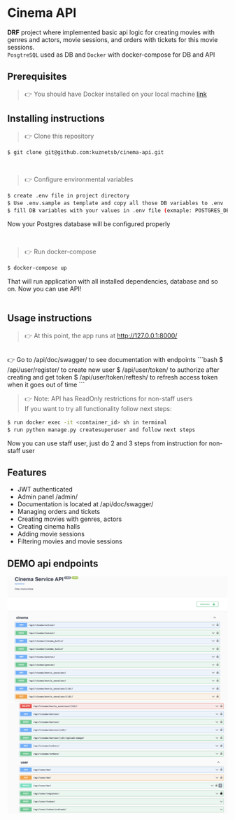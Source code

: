 # Cinema API

**DRF** project where implemented basic api logic for creating movies with genres and actors, movie sessions, 
and orders with tickets for this movie sessions. 
<br/>
`PosgtreSQL` used as DB and `Docker` with docker-compose for DB and API

## Prerequisites
> 👉 You should have Docker installed on your local machine [link](https://www.docker.com)

## Installing instructions
> 👉 Clone this repository  

```bash
$ git clone git@github.com:kuznetsb/cinema-api.git
```
<br />

> 👉 Configure environmental variables
```bash
$ create .env file in project directory
$ Use .env.sample as template and copy all those DB variables to .env
$ fill DB variables with your values in .env file (exmaple: POSTGRES_DB=app)
```
Now your Postgres database will be configured properly

<br />

> 👉 Run docker-compose

```bash
$ docker-compose up
```
That will run application with all installed dependencies, database and so on.
Now you can use API!
<br />
<br />

## Usage instructions

> 👉 At this point, the app runs at http://127.0.0.1:8000/
<br />
👉 Go to /api/doc/swagger/ to see documentation with endpoints
```bash
$ /api/user/register/ to create new user
$ /api/user/token/ to authorize after creating and get token
$ /api/user/token/reftesh/ to refresh access token when it goes out of time
```
<br />

> 👉 Note: API has ReadOnly restrictions for non-staff users
> <br />
> If you want to try all functionality follow next steps:
```bash
$ run docker exec -it <container_id> sh in terminal
$ run python manage.py createsuperuser and follow next steps
```
Now you can use staff user, just do 2 and 3 steps from instruction for non-staff user

## Features
* JWT authenticated
* Admin panel /admin/
* Documentation is located at /api/doc/swagger/
* Managing orders and tickets
* Creating movies with genres, actors
* Creating cinema halls
* Adding movie sessions
* Filtering movies and movie sessions

## DEMO api endpoints 
![Image](demo-1.png)
![Image](demo-2.png)
